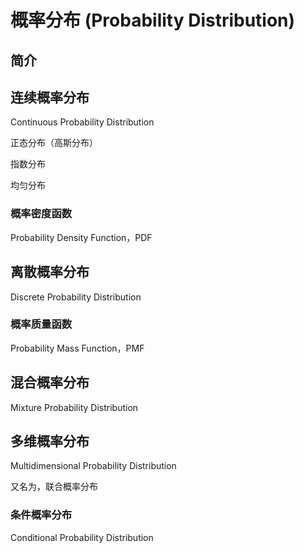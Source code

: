 # 概率分布 (Probability Distribution)


## 简介


## 连续概率分布

Continuous Probability Distribution

正态分布（高斯分布）

指数分布

均匀分布


### 概率密度函数

Probability Density Function，PDF


## 离散概率分布

Discrete Probability Distribution


### 概率质量函数

Probability Mass Function，PMF


## 混合概率分布

Mixture Probability Distribution


## 多维概率分布

Multidimensional Probability Distribution

又名为，联合概率分布


### 条件概率分布

Conditional Probability Distribution

